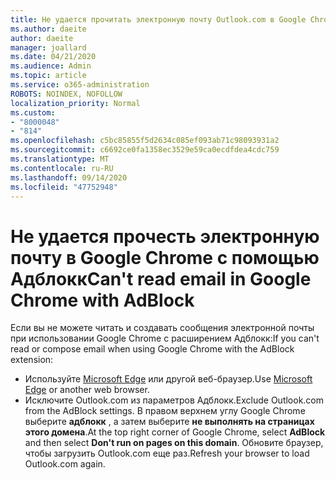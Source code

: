 ```yaml
---
title: Не удается прочитать электронную почту Outlook.com в Google Chrome с Адблокк
ms.author: daeite
author: daeite
manager: joallard
ms.date: 04/21/2020
ms.audience: Admin
ms.topic: article
ms.service: o365-administration
ROBOTS: NOINDEX, NOFOLLOW
localization_priority: Normal
ms.custom:
- "8000048"
- "814"
ms.openlocfilehash: c5bc85855f5d2634c085ef093ab71c98093931a2
ms.sourcegitcommit: c6692ce0fa1358ec3529e59ca0ecdfdea4cdc759
ms.translationtype: MT
ms.contentlocale: ru-RU
ms.lasthandoff: 09/14/2020
ms.locfileid: "47752948"
---
```

# <a name="cant-read-email-in-google-chrome-with-adblock"></a><span data-ttu-id="8d0c8-102">Не удается прочесть электронную почту в Google Chrome с помощью Адблокк</span><span class="sxs-lookup"><span data-stu-id="8d0c8-102">Can't read email in Google Chrome with AdBlock</span></span>

<span data-ttu-id="8d0c8-103">Если вы не можете читать и создавать сообщения электронной почты при использовании Google Chrome с расширением Адблокк:</span><span class="sxs-lookup"><span data-stu-id="8d0c8-103">If you can't read or compose email when using Google Chrome with the AdBlock extension:</span></span>

- <span data-ttu-id="8d0c8-104">Используйте [Microsoft Edge](https://go.microsoft.com/fwlink/p/?linkid=2001503&amp;clcid=0x409) или другой веб-браузер.</span><span class="sxs-lookup"><span data-stu-id="8d0c8-104">Use [Microsoft Edge](https://go.microsoft.com/fwlink/p/?linkid=2001503&amp;clcid=0x409) or another web browser.</span></span>
- <span data-ttu-id="8d0c8-105">Исключите Outlook.com из параметров Адблокк.</span><span class="sxs-lookup"><span data-stu-id="8d0c8-105">Exclude Outlook.com from the AdBlock settings.</span></span> <span data-ttu-id="8d0c8-106">В правом верхнем углу Google Chrome выберите **адблокк** , а затем выберите **не выполнять на страницах этого домена**.</span><span class="sxs-lookup"><span data-stu-id="8d0c8-106">At the top right corner of Google Chrome, select **AdBlock** and then select **Don't run on pages on this domain**.</span></span> <span data-ttu-id="8d0c8-107">Обновите браузер, чтобы загрузить Outlook.com еще раз.</span><span class="sxs-lookup"><span data-stu-id="8d0c8-107">Refresh your browser to load Outlook.com again.</span></span>